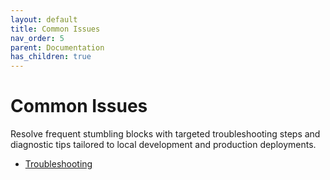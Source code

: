 ```yaml
---
layout: default
title: Common Issues
nav_order: 5
parent: Documentation
has_children: true
---
```


# Common Issues

Resolve frequent stumbling blocks with targeted troubleshooting steps and diagnostic tips tailored to local development and production deployments.

- [Troubleshooting](troubleshooting.md)
